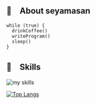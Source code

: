 ## 👋　About seyamasan

```
while (true) {
  drinkCoffee()
  writeProgram()
  sleep()
}
```

## 🧠　Skills
<img alt="my skills" src="https://skillicons.dev/icons?theme=light&perline=8&i=kotlin,swift,flutter,firebase" />

[![Top Langs](https://github-readme-stats.vercel.app/api/top-langs/?username=seyamasan&theme=tokyonight)](https://github.com/anuraghazra/github-readme-stats)
